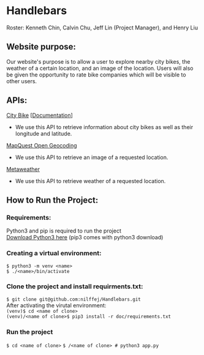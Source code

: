 # Handlebars
Roster: Kenneth Chin, Calvin Chu, Jeff Lin (Project Manager), and Henry Liu

## Website purpose:
Our website's purpose is to allow a user to explore nearby city bikes, the weather of a certain location, and an image of the location. Users will also be given the opportunity to rate bike companies which will be visible to other users.

## APIs:
[City Bike](http://api.citybik.es/v2/networks) [[Documentation](http://api.citybik.es/v2/#filter)]
- We use this API to retrieve information about city bikes as well as their longitude and latitude.

[MapQuest Open Geocoding](https://developer.mapquest.com/documentation/open/geocoding-api/)
- We use this API to retrieve an image of a requested location.  

[Metaweather](https://www.metaweather.com/api/)
- We use this API to retrieve weather of a requested location.


## How to Run the Project:  
### Requirements:
Python3 and pip is required to run the project  
[Download Python3 here](https://www.python.org/downloads/) (pip3 comes with python3 download)

### Creating a virtual environment:
`$ python3 -m venv <name>`  
`$ ./<name>/bin/activate`

### Clone the project and install requirments.txt:
`$ git clone git@github.com:nilffej/Handlebars.git`  
After activating the virutal environment:  
`(venv)$ cd <name of clone>`  
`(venv)/<name of clone>$ pip3 install -r doc/requirements.txt`  

### Run the project
`$ cd <name of clone>` 
`$ /<name of clone> # python3 app.py`  
  
